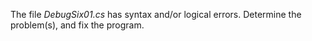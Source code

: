 The file *DebugSix01.cs* has syntax and/or logical errors.  Determine the problem(s), and fix the program.

